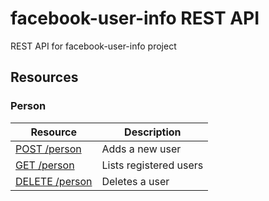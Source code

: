 facebook-user-info REST API
===========================

REST API for facebook-user-info project

## Resources

### Person

| Resource                                                  | Description            |
|-----------------------------------------------------------|------------------------|
| [POST /person](./resources/person.md#post-person)         | Adds a new user        |
| [GET /person](./resources/person.md#get-personlimitlimit) | Lists registered users |
| [DELETE /person](./resources/person.md#delete-personid)   | Deletes a user         |
